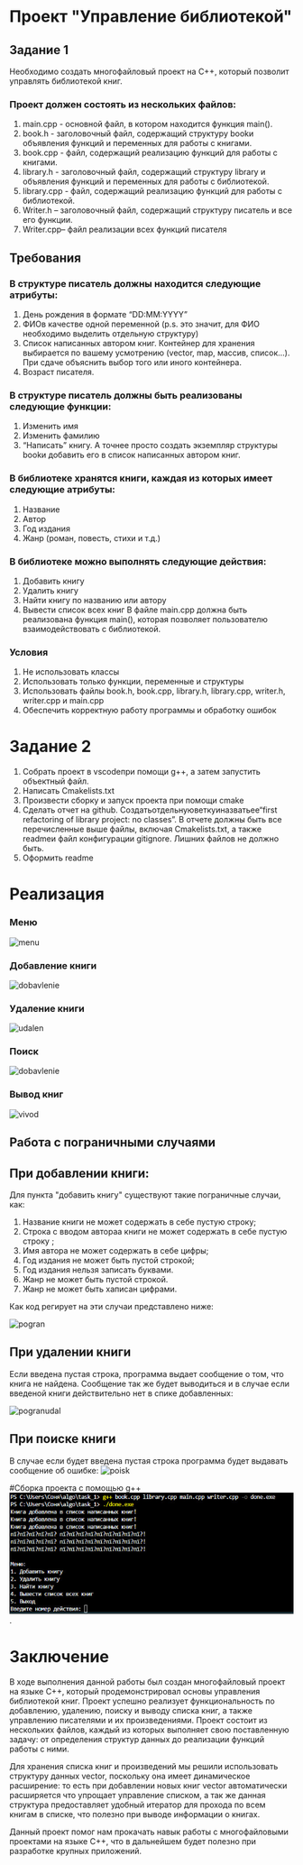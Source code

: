 # Проект "Управление библиотекой"
## Задание 1
Необходимо создать многофайловый проект на C++, который позволит управлять библиотекой книг. 

### Проект должен состоять из нескольких файлов:
1.	main.cpp - основной файл, в котором находится функция main().
2.	book.h - заголовочный файл, содержащий структуру bookи объявления функций и переменных для работы с книгами.
3.	book.cpp - файл, содержащий реализацию функций для работы с книгами.
4.	library.h - заголовочный файл, содержащий структуру library и объявления функций и переменных для работы с библиотекой.
5.	library.cpp - файл, содержащий реализацию функций для работы с библиотекой.
6.	Writer.h – заголовочный файл, содержащий структуру писатель и все его функции.
7.	Writer.cpp– файл реализации всех функций писателя

## Требования
### В структуре писатель должны находится следующие атрибуты:
1.	День рождения в формате “DD:MM:YYYY”
2.	ФИОв качестве одной переменной (p.s. это значит, для ФИО необходимо выделить отдельную структуру)
3.	Список написанных автором книг. Контейнер для хранения выбирается по вашему усмотрению (vector, map, массив, список…). При сдаче объяснить выбор того или иного контейнера.
4.	Возраст писателя.

### В структуре писатель должны быть реализованы следующие функции:
1.	Изменить имя
2.	Изменить фамилию
3.	“Написать” книгу. А точнее просто создать экземпляр структуры bookи добавить его в список написанных автором книг.

### В библиотеке хранятся книги, каждая из которых имеет следующие атрибуты:
1.	Название
2.	Автор
3.	Год издания
4.	Жанр (роман, повесть, стихи и т.д.)

### В библиотеке можно выполнять следующие действия:
1.	Добавить книгу
2.	Удалить книгу
3.	Найти книгу по названию или автору
4.	Вывести список всех книг
В файле main.cpp должна быть реализована функция main(), которая позволяет пользователю взаимодействовать с библиотекой.

### Условия
1.	Не использовать классы
2.	Использовать только функции, переменные и структуры
3.	Использовать файлы book.h, book.cpp, library.h, library.cpp, writer.h, writer.cpp и main.cpp
4.	Обеспечить корректную работу программы и обработку ошибок

# Задание 2
1.	Собрать проект в vscodeпри помощи  g++, а затем запустить объектный файл.
2.	Написать Cmakelists.txt
3.	Произвести сборку и запуск проекта при помощи cmake
4.	Сделать отчет на github. Создатьотдельнуюветкуиназватьее“first refactoring of library project: no classes”. В отчете должны быть все перечисленные выше файлы, включая Cmakelists.txt, а также readmeи файл конфигурации gitignore. Лишних файлов не должно быть.
5.	Оформить readme

# Реализация
### Меню
![menu](./photo/menu.jpg)

### Добавление книги
![dobavlenie](./photo/dobbook.jpg)

### Удаление книги
![udalen](./photo/udbook.jpg)

### Поиск
![dobavlenie](./photo/poisk.jpg)

### Вывод книг
![vivod](./photo/vivodbook.jpg)

## Работа с пограничными случаями

## При добавлении книги:
Для пункта "добавить книгу" существуют такие пограничные случаи, как:
1.	Название книги не может содержать в себе пустую строку;
2.	Строка с вводом автораа книги не может содержать в себе пустую строку ;
3.	Имя автора не может содержать в себе цифры;
4.	Год издания не может быть пустой строкой;
5.	Год издания нельзя записать буквами.
6.	Жанр не может быть пустой строкой.
7.	Жанр не может быть хаписан цифрами.
   
Как код регирует на эти случаи представлено ниже:
   
![pogran](./photo/pogranbook.jpg)


## При удалении книги
Если введена пустая строка, программа выдает сообщение о том, что книга не найдена. Сообщение так же будет выводиться и в случае если введеной книги действительно нет в спике добавленных:

![pogranudal](./photo/pust1.jpg)


## При поиске книги
В случае если будет введена пустая строка программа будет выдавать сообщение об ошибке:
![poisk](./photo/pokaz.jpg)

#Сборка проекта с помощью g++
![sbor](./photo/sbor.jpg).


# Заключение
В ходе выполнения данной работы был создан многофайловый проект на языке C++, который продемонстрировал основы управления библиотекой книг. Проект успешно реализует функциональность по добавлению, удалению, поиску и выводу списка книг, а также управлению писателями и их произведениями. Проект состоит из нескольких файлов, каждый из которых выполняет свою поставленную задачу: от определения структур данных до реализации функций работы с ними. 

Для хранения списка книг и произведений мы решили использовать структуру данных vector, поскольку она имеет динамическое расширение: то есть при добавлении новых книг vector автоматически расширяется что упрощает управление списком, а так же данная структура предоставляет удобный итератор для прохода по всем книгам в списке, что полезно при выводе информации о книгах.

Данный проект помог нам прокачать навык работы с многофайловыми проектами на языке С++, что в дальнейшем будет полезно при разработке крупных приложений.

